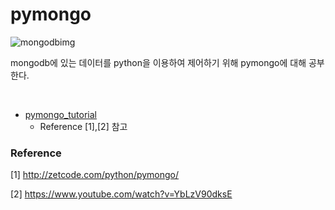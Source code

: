 # pymongo


![mongodbimg](C:\Users\USER\Desktop\gitgit\pymongo\img\mongodbimg.jpg)

mongodb에 있는 데이터를 python을 이용하여 제어하기 위해 pymongo에 대해 공부한다.  

​    

- [pymongo_tutorial](https://github.com/musicjae/pymongo/tree/main/pymongo_tutorial)  
  - Reference [1],[2] 참고

 

### Reference  

 [1] http://zetcode.com/python/pymongo/  

 [2] https://www.youtube.com/watch?v=YbLzV90dksE